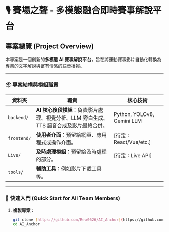 # 🎙️ 賽場之聲 - 多模態融合即時賽事解說平台

## 專案總覽 (Project Overview)

本專案是一個創新的**多模態 AI 賽事解說平台**，旨在將運動賽事影片自動化轉換為專業的文字解說與富有情感的語音播報。

---

### 📦 專案結構與模組職責

| 資料夾 | 職責 | 核心技術 |
|---|---|---|
| `backend/` | **AI 核心後段模組**：負責影片處理、視覺分析、LLM 旁白生成、TTS 語音合成及影片最終合併。 | Python, YOLOv8, Gemini LLM |
| `frontend/` | **使用者介面**：預留給網頁、應用程式或操作介面。 | [待定：React/Vue/etc.] |
| `Live/` | **及時處理模組**：預留給及時處理的部分。 | [待定：Live API] |
| `tools/` | **輔助工具**：例如影片下載工具等。 | |

---

### 🚀 快速入門 (Quick Start for All Team Members)

1. **複製專案**：
   ```bash
   git clone [https://github.com/Rex0626/AI_Anchor](https://github.com/Rex0626/AI_Anchor)_
   cd AI_Anchor
